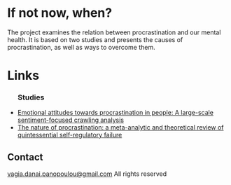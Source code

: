 # If not now, when?
The project examines the relation between procrastination and our mental health. It is based on two studies and presents the causes of procrastination, as well as ways to overcome them. 

# Links
<ul>
            <h3>Studies</h3>
            <li><a href="https://www.sciencedirect.com/science/article/abs/pii/S0747563220301448" target="_blank">Emotional attitudes towards procrastination in people: A large-scale sentiment-focused crawling analysis</a></li>
            <li><a href="https://www.researchgate.net/publication/6598646_The_nature_of_procrastination_a_meta-analytic_and_theoretical_review_of_quintessential_self-regulatory_failure_Psychol_Bull_133_65-94" target="_blank">The nature of procrastination: a meta-analytic and theoretical review of quintessential self-regulatory failure</a></li>
        </ul>
        
## Contact
vagia.danai.panopoulou@gmail.com
All rights reserved
